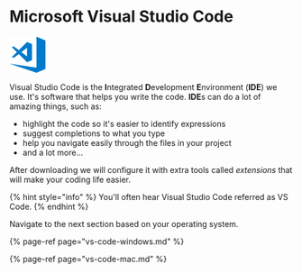 # Microsoft Visual Studio Code

![](../.gitbook/assets/vs-code.png)

Visual Studio Code is the **I**ntegrated **D**evelopment **E**nvironment \(**IDE**\) we use. It's software that helps you write the code. **IDE**s can do a lot of amazing things, such as:

* highlight the code so it's easier to identify expressions
* suggest completions to what you type
* help you navigate easily through the files in your project
* and a lot more...

After downloading we will configure it with extra tools called _extensions_ that will make your coding life easier.

{% hint style="info" %}
You'll often hear Visual Studio Code referred as VS Code.
{% endhint %}


Navigate to the next section based on your operating system.

{% page-ref page="vs-code-windows.md" %}

{% page-ref page="vs-code-mac.md" %}

